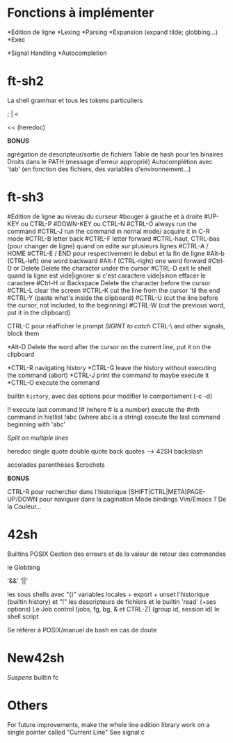 Fonctions à implémenter
=======================

*Edition de ligne
*Lexing
*Parsing
*Expansion (expand tilde; globbing...)
*Exec

*Signal Handling
*Autocompletion

ft-sh2
======
	
La shell grammar et tous les tokens particuliers

 ;
 |
 <
 >
 << (heredoc)
 >>

**BONUS**

agrégation de descripteur/sortie de fichiers
Table de hash pour les binaires
Droits dans le PATH (message d'erreur approprié)
Autocomplétion avec 'tab' (en fonction des fichiers, des variables d'environnement...)

ft-sh3
======

#Edition de ligne au niveau du curseur
#bouger à gauche et à droite
#UP-KEY ou CTRL-P
#DOWN-KEY ou CTRL-N
#CTRL-O always run the command
#CTRL-J run the command in nornal mode/ acquire it in C-R mode
#CTRL-B letter back
#CTRL-F letter forward
#CTRL-haut, CTRL-bas (pour changer de ligne) quand on edite sur plusieurs lignes
#CTRL-A / HOME 
#CTRL-E / END pour respectivement le debut et la fin de ligne
#Alt-b (CTRL-left) 	one word backward
#Alt-f (CTRL-right) 	one word forward
#Ctrl-D or Delete		Delete the character under the cursor
#CTRL-D exit le shell quand la ligne est vide|ignorer si c'est caractere vide|sinon effacer le caractere
#Ctrl-H	or Backspace	Delete the character before the cursor
#CTRL-L clear the screen
#CTRL-K cut the line from the cursor 'til the end
#CTRL-Y (paste what's inside the clipboard)
#CTRL-U (cut the line before the cursor, not included, to the beginning)
#CTRL-W (cut the previous word, put it in the clipboard)

CTRL-C pour réafficher le prompt 			*SIGINT to catch*
CTRL-\ and other signals, block them

*Alt-D	Delete the word after the cursor on the current line, put it on the clipboard

*CTRL-R	navigating history
*CTRL-G	leave the history without executing the command (abort)
*CTRL-J print the command to maybe execute it
*CTRL-O execute the command

builtin `history`, avec des options pour modifier le comportement (-c -d)

!! execute last command
!# (where # is a number) execute the #nth command in histlist
!abc (where abc is a string)	execute the last command beginning with 'abc'

*Split on multiple lines*

heredoc
single quote
double quote
back quotes --> 42SH
backslash

accolades
parenthèses
$crochets

**BONUS**

CTRL-R pour rechercher dans l'historique
(SHIFT|CTRL|META)PAGE-UP/DOWN pour naviguer dans la pagination
Mode bindings Vim/Emacs ?
De la Couleur...


42sh
====

Builtins POSIX
Gestion des erreurs et de la valeur de retour des commandes

le Globbing

'&&'
'||'

les sous shells avec "()"
variables locales + export + unset
l'historique (builtin history) et "!"
les descripteurs de fichiers et le builtin 'read' (+ses options)
Le Job control (jobs, fg, bg, & et CTRL-Z) (group id, session id)
le shell script

Se référer à POSIX/manuel de bash en cas de doute

New42sh
=======

*Suspens*
builtin fc

Others
======

For future improvements, make the whole line edition library work on a single pointer called "Current Line"
See signal.c
